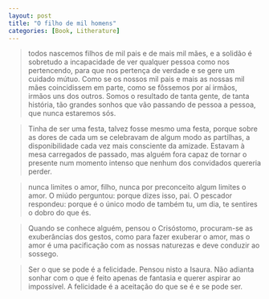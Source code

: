 ```yaml
---
layout: post
title: "O filho de mil homens"
categories: [Book, Litherature]
---
```


> todos nascemos filhos de mil pais e de mais mil mães, e a solidão é sobretudo a incapacidade de ver qualquer pessoa como nos pertencendo, para que nos pertença de verdade e se gere um cuidado mútuo. Como se os nossos mil pais e mais as nossas mil mães coincidissem em parte, como se fôssemos por aí irmãos, irmãos uns dos outros. Somos o resultado de tanta gente, de tanta história, tão grandes sonhos que vão passando de pessoa a pessoa, que nunca estaremos sós.

> Tinha de ser uma festa, talvez fosse mesmo uma festa, porque sobre as dores de cada um se celebravam de algum modo as partilhas, a disponibilidade cada vez mais consciente da amizade. Estavam à mesa carregados de passado, mas alguém fora capaz de tornar o presente num momento intenso que nenhum dos convidados quereria perder.

> nunca limites o amor, filho, nunca por preconceito algum limites o amor. O miúdo perguntou: porque dizes isso, pai. O pescador respondeu: porque é o único modo de também tu, um dia, te sentires o dobro do que és.

> Quando se conhece alguém, pensou o Crisóstomo, procuram-se as exuberâncias dos gestos, como para fazer exuberar o amor, mas o amor é uma pacificação com as nossas naturezas e deve conduzir ao sossego.

> Ser o que se pode é a felicidade. Pensou nisto a Isaura. Não adianta sonhar com o que é feito apenas de fantasia e querer aspirar ao impossível. A felicidade é a aceitação do que se é e se pode ser.

